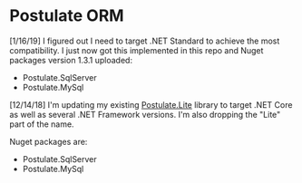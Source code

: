 # Postulate ORM

[1/16/19] I figured out I need to target .NET Standard to achieve the most compatibility. I just now got this implemented in this repo and Nuget packages version 1.3.1 uploaded:

- Postulate.SqlServer
- Postulate.MySql

[12/14/18] I'm updating my existing [Postulate.Lite](https://github.com/adamosoftware/Postulate.Lite) library to target .NET Core as well as several .NET Framework versions. I'm also dropping the "Lite" part of the name.

Nuget packages are:
- Postulate.SqlServer
- Postulate.MySql

